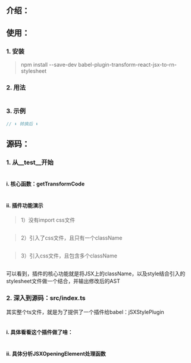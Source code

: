 ## 介绍：

## 使用：

### 1. 安装
> npm install --save-dev babel-plugin-transform-react-jsx-to-rn-stylesheet

### 2. 用法
```javascript
```
### 3. 示例
```javascript
// ⬇️ 转换后 ⬇️
```

## 源码：
### 1. 从__test__开始
```javascript
```
#### i. 核心函数：getTransformCode
```javascript
```
#### ii. 插件功能演示
> 1）没有import css文件
```javascript
```

> 2）引入了css文件，且只有一个className
```javascript
```

> 3）引入css文件，且包含多个className
```javascript
```

可以看到，插件的核心功能就是将JSX上的className，以及style结合引入的stylesheet文件做一个结合，并输出修改后的AST

### 2. 深入到源码：src/index.ts
其实整个ts文件，就是为了提供了一个插件给babel：jSXStylePlugin
```javascript
```
#### i. 具体看看这个插件做了啥：
```javascript
```
#### ii. 具体分析JSXOpeningElement处理函数
```javascript
```
